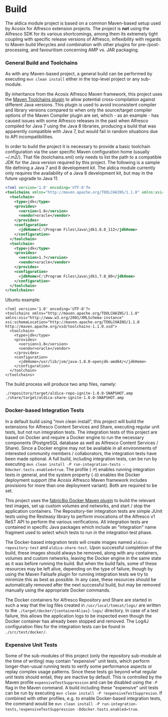 # Build

The aldica module project is based on a common Maven-based setup used by Acosix for Alfresco extension projects. The project is **not** using the Alfresco SDK for its various shortcomings, among them its extremely tight coupling with specific release versions of Alfresco, inflexibility with regards to Maven build lifecycles and combination with other plugins for pre-/post-processing, and favouritism concerning AMP vs. JAR packaging.
 
### General Build and Toolchains

As with any Maven-based project, a general build can be performed by executing ``mvn clean install`` either in the top-level project or any sub-module.

By inheritance from the Acosix Alfresco Maven framework, this project uses the [Maven Toolchains plugin](http://maven.apache.org/plugins/maven-toolchains-plugin) to allow potential cross-compilation against different Java versions. This plugin is used to avoid inconsistent compiler and library versions compared to when only the source/target compiler options of the Maven Compiler plugin are set, which - as an example - has caused issues with some Alfresco releases in the past when Alfresco compiled for Java 7 using the Java 8 libraries, producing a build that was apparently compatible with Java 7, but would fail in random situations due to API incompatibilities.

In order to build the project it is necessary to provide a basic toolchain configuration via the user specific Maven configuration home (usually ~/.m2/). That file (toolchains.xml) only needs to list the path to a compatible JDK for the Java version required by this project. The following is a sample file defining a Java 7 and 8 development kit. The aldica module currently only requires the availability of a Java 8 development kit, but may in the future upgrade to Java 11.

```xml
<?xml version='1.0' encoding='UTF-8'?>
<toolchains xmlns="http://maven.apache.org/TOOLCHAINS/1.1.0" xmlns:xsi="http://www.w3.org/2001/XMLSchema-instance" xsi:schemaLocation="http://maven.apache.org/TOOLCHAINS/1.1.0 http://maven.apache.org/xsd/toolchains-1.1.0.xsd">
  <toolchain>
    <type>jdk</type>
    <provides>
      <version>1.8</version>
      <vendor>oracle</vendor>
    </provides>
    <configuration>
      <jdkHome>C:\Program Files\Java\jdk1.8.0_112</jdkHome>
    </configuration>
  </toolchain>
  <toolchain>
    <type>jdk</type>
    <provides>
      <version>1.7</version>
      <vendor>oracle</vendor>
    </provides>
    <configuration>
      <jdkHome>C:\Program Files\Java\jdk1.7.0_80</jdkHome>
    </configuration>
  </toolchain>
</toolchains>
```
Ubuntu example:
```
<?xml version='1.0' encoding='UTF-8'?>
<toolchains xmlns="http://maven.apache.org/TOOLCHAINS/1.1.0" xmlns:xsi="http://www.w3.org/2001/XMLSchema-instance" xsi:schemaLocation="http://maven.apache.org/TOOLCHAINS/1.1.0 http://maven.apache.org/xsd/toolchains-1.1.0.xsd">
  <toolchain>
    <type>jdk</type>
    <provides>
      <version>1.8</version>
      <vendor>oracle</vendor>
    </provides>
    <configuration>
      <jdkHome>/usr/lib/jvm/java-1.8.0-openjdk-amd64/</jdkHome>
    </configuration>
  </toolchain>
</toolchains>
```
The build process will produce two amp files, namely:
```
./repository/target/aldica-repo-ignite-1.0.0-SNAPSHOT.amp
./share/target/aldica-share-ignite-1.0.0-SNAPSHOT.amp
```

### Docker-based Integration Tests

In a default build using “mvn clean install”, this project will build the extensions for Alfresco Content Services and Share, executing regular unit tests, but not run integration tests. The integration tests of this project are based on Docker and require a Docker engine to run the necessary components (PostgreSQL database as well as Alfresco Content Services / Share). Since a Docker engine may not be available in all environments of interested community members / collaborators, the integration tests have been made optional. A full build, including integration tests, can be run by executing ``mvn clean install -P run-integration-tests -Ddocker.tests.enabled=true``. The profile (``-P``) enables running integration tests in general, and the system property (``-D``) enables the Docker deployment support (the Acosix Alfresco Maven framework includes provisions for more than one deployment variant). Both are required to be set.

This project uses the [fabric8io Docker Maven plugin](http://dmp.fabric8.io) to build the relevant test images, set up custom volumes and networks, and start / stop the application containers. The Repository-tier integration tests are simple JUnit tests using the Resteasy library to perform invocations of the Alfresco v1 ReST API to perform the various verifications. All integration tests are contained in specific Java packages which include an “integration” name fragment used to select which tests to run in the integration test phase.

The Docker-based integration tests will create images named ``aldica-repository-test`` and ``aldica-share-test``. Upon successful completion of the build, these images should always be removed, along with any containers, volumes and custom networks, leaving the Docker engine in the same state as it was before running the build. But when the build fails, some of these resources may be left alive, depending on the type of failure, though by using the Maven Failsafe plugin for running integration tests we try to minimize this as best as possible. In any case, these resources should be automatically removed after the next successful build, but may be removed manually using the appropriate Docker commands.

The Docker containers for Alfresco Repository and Share are started in such a way that the log files created in ``/usr/local/tomcat/logs/`` are written to the ``./target/docker/{containerAlias}-logs/`` directory. In case of a test failure, this allows the application logs to be inspected even though the Docker container has already been stopped and removed. The Log4J configuration files for the integration tests can be found in ``./src/test/docker/``. 

### Expensive Unit Tests

Some of the sub-modules of this project (only the repository sub-module at the time of writing) may contain "expensive" unit tests, which perform longer-than-usual running tests to verify some performance aspects or replay complex usage patterns. Since these tests go beyond what regular unit tests should entail, they are inactive by default. This is controlled by the Maven profile ``expensiveTestSuppression`` and can be disabled using the ``-P`` flag in the Maven command. A build including these "expensive" unit tests can be run by executing ``mvn clean install -P !expensiveTestSuppresion``. If combined with other profiles, e.g. to enable Docker-based integration tests, the command would be ``mvn clean install -P run-integration-tests,!expensiveTestSuppression -Ddocker.tests.enabled=true``.
